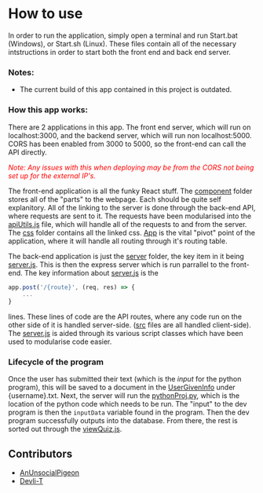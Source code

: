 # How to use

In order to run the application, simply open a terminal and run Start.bat (Windows), or Start.sh (Linux). These files contain all of the necessary intstructions in order to start both the front end and back end server. 

### Notes:
 - The current build of this app contained in this project is outdated.

### How this app works:

There are 2 applications in this app. The front end server, which will run on localhost:3000, and the backend server, which will run non localhost:5000. CORS has been enabled from 3000 to 5000, so the front-end can call the API directly. 

<span style="color: red; font-style: italic;">Note: Any issues with this when deploying may be from the CORS not being set up for the external IP's.</span>

The front-end application is all the funky React stuff. The [component](/src/component/) folder stores all of the "parts" to the webpage. Each should be quite self explanitory. All of the linking to the server is done through the back-end API, where requests are sent to it. The requests have been modularised into the [apiUtils.js](/src/utils/apiUtils.js) file, which will handle all of the requests to and from the server. The [css](/src/css/) folder contains all the linked css. [App](/src/App.js) is the vital "pivot" point of the application, where it will handle all routing through it's routing table. 

The back-end application is just the [server](/server/) folder, the key item in it being [server.js](/server/server.js). This is then the express server which is run parrallel to the front-end. The key information about [server.js](/server/server.js) is the 
```js
app.post('/{route}', (req, res) => {
    ...
}
```
lines. These lines of code are the API routes, where any code run on the other side of it is handled server-side. ([src](/src/) files are all handled client-side). The [server.js](/server/server.js) is aided through its various script classes which have been used to modularise code easier. 


### Lifecycle of the program
Once the user has submitted their text (which is the _input_ for the python program), this will be saved to a document in the [UserGivenInfo](/server/UserGivenInfo/) under {username}.txt. Next, the server will run the [pythonProj.py](/ExternalResources/pythonProj.py), which is the location of the python code which needs to be run. The "input" to the dev program is then the `inputData` variable found in the program. Then the dev program successfully outputs into the database. From there, the rest is sorted out through the [viewQuiz.js](/src/component/viewQuiz.js).


## Contributors

- [AnUnsocialPigeon](https://github.com/AnUnsocialPigeon)
- [Devli-T](https://github.com/Devli-T)
